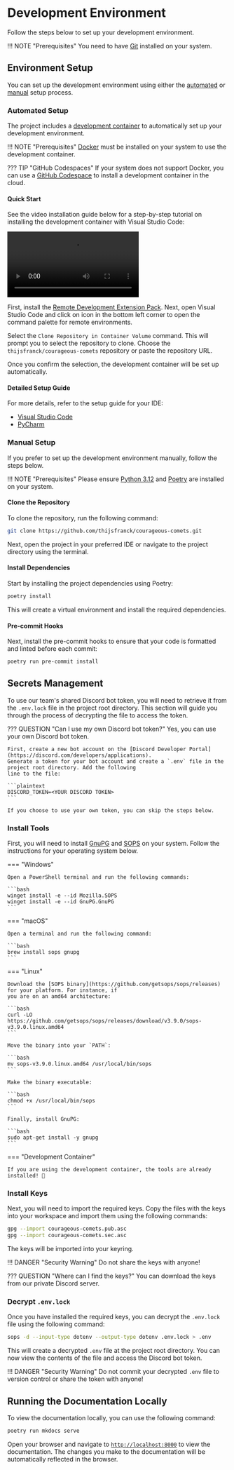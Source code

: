 # Development Environment

Follow the steps below to set up your development environment.

!!! NOTE "Prerequisites"
    You need to have [Git](https://git-scm.com) installed on your system.

## Environment Setup

You can set up the development environment using either the [automated](#automated-setup) or [manual](#manual-setup)
setup process.

### Automated Setup

The project includes a [development container](https://containers.dev) to automatically set up your development
environment.

!!! NOTE "Prerequisites"
    [Docker](https://www.docker.com) must be installed on your system to use the development container.

??? TIP "GitHub Codespaces"
    If your system does not support Docker, you can use a [GitHub Codespace](https://docs.github.com/en/codespaces/getting-started/quickstart)
    to install a development container in the cloud.

#### Quick Start

See the video installation guide below for a step-by-step tutorial on installing the development container with
Visual Studio Code:

<video controls>
    <source src="https://github.com/user-attachments/assets/703aa245-9e33-44d9-9c79-7432afbeb445" type="video/mp4">
</video>

First, install the [Remote Development Extension Pack](https://marketplace.visualstudio.com/items?itemName=ms-vscode-remote.vscode-remote-extensionpack).
Next, open Visual Studio Code and click on icon in the bottom left corner to open the command palette for remote
environments.

Select the `Clone Repository in Container Volume` command. This will prompt you to select the
repository to clone. Choose the `thijsfranck/courageous-comets` repository or paste the repository URL.

Once you confirm the selection, the development container will be set up automatically.

#### Detailed Setup Guide

For more details, refer to the setup guide for your IDE:

- [Visual Studio Code](https://code.visualstudio.com/docs/devcontainers/tutorial)
- [PyCharm](https://www.jetbrains.com/help/pycharm/connect-to-devcontainer.html)

### Manual Setup

If you prefer to set up the development environment manually, follow the steps below.

!!! NOTE "Prerequisites"
    Please ensure [Python 3.12](https://www.python.org) and [Poetry](https://python-poetry.org) are installed
    on your system.

#### Clone the Repository

To clone the repository, run the following command:

```bash
git clone https://github.com/thijsfranck/courageous-comets.git
```

Next, open the project in your preferred IDE or navigate to the project directory using the terminal.

#### Install Dependencies

Start by installing the project dependencies using Poetry:

```bash
poetry install
```

This will create a virtual environment and install the required dependencies.

#### Pre-commit Hooks

Next, install the pre-commit hooks to ensure that your code is formatted and linted before each commit:

```bash
poetry run pre-commit install
```

## Secrets Management

To use our team's shared Discord bot token, you will need to retrieve it from the `.env.lock` file in the project
root directory. This section will guide you through the process of decrypting the file to access the token.

??? QUESTION "Can I use my own Discord bot token?"
    Yes, you can use your own Discord bot token.

    First, create a new bot account on the [Discord Developer Portal](https://discord.com/developers/applications).
    Generate a token for your bot account and create a `.env` file in the project root directory. Add the following
    line to the file:

    ```plaintext
    DISCORD_TOKEN=<YOUR DISCORD TOKEN>
    ```

    If you choose to use your own token, you can skip the steps below.

### Install Tools

First, you will need to install [GnuPG](https://gnupg.org) and [SOPS](https://github.com/getsops/sops) on your
system. Follow the instructions for your operating system below.

=== "Windows"

    Open a PowerShell terminal and run the following commands:

    ```bash
    winget install -e --id Mozilla.SOPS
    winget install -e --id GnuPG.GnuPG
    ```

=== "macOS"

    Open a terminal and run the following command:

    ```bash
    brew install sops gnupg
    ```

=== "Linux"

    Download the [SOPS binary](https://github.com/getsops/sops/releases) for your platform. For instance, if
    you are on an amd64 architecture:

    ```bash
    curl -LO https://github.com/getsops/sops/releases/download/v3.9.0/sops-v3.9.0.linux.amd64
    ```

    Move the binary into your `PATH`:

    ```bash
    mv sops-v3.9.0.linux.amd64 /usr/local/bin/sops
    ```

    Make the binary executable:

    ```bash
    chmod +x /usr/local/bin/sops
    ```

    Finally, install GnuPG:

    ```bash
    sudo apt-get install -y gnupg
    ```

=== "Development Container"

    If you are using the development container, the tools are already installed! 🎉

### Install Keys

Next, you will need to import the required keys. Copy the files with the keys into your workspace and import them
using the following commands:

```bash
gpg --import courageous-comets.pub.asc
gpg --import courageous-comets.sec.asc
```

The keys will be imported into your keyring.

!!! DANGER "Security Warning"
    Do not share the keys with anyone!

??? QUESTION "Where can I find the keys?"
    You can download the keys from our private Discord server.

### Decrypt `.env.lock`

Once you have installed the required keys, you can decrypt the `.env.lock` file using the following command:

```bash
sops -d --input-type dotenv --output-type dotenv .env.lock > .env
```

This will create a decrypted `.env` file at the project root directory. You can now view the contents of the file
and access the Discord bot token.

!!! DANGER "Security Warning"
    Do not commit your decrypted `.env` file to version control or share the token with anyone!

## Running the Documentation Locally

To view the documentation locally, you can use the following command:

```bash
poetry run mkdocs serve
```

Open your browser and navigate to [`http://localhost:8000`](http://localhost:8000) to view the documentation.
The changes you make to the documentation will be automatically reflected in the browser.
